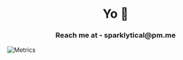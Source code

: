 <h1 align="center">Yo 👋</h1>
<h3 align="center">Reach me at - sparklytical@pm.me </h3>


![Metrics](https://metrics.lecoq.io/Sparklytical?template=terminal&base.metadata=0&config.timezone=UTC&config.animated=true)

